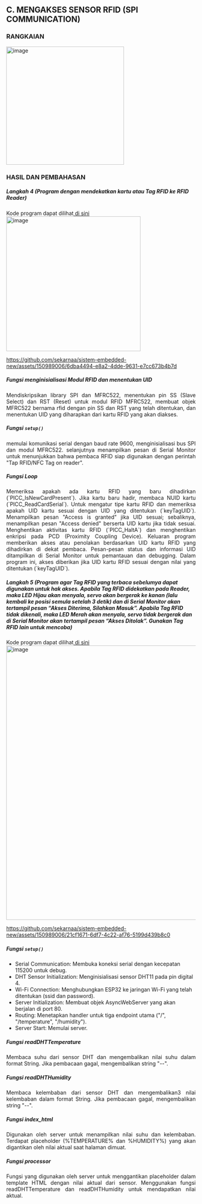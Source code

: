 ## C. MENGAKSES SENSOR RFID (SPI COMMUNICATION)
### RANGKAIAN
<img width="313" alt="image" src="https://github.com/sekarnaa/sistem-embedded-new/assets/150989006/e80db27b-0187-44ea-8308-e5c8cce65ab6">

### HASIL DAN PEMBAHASAN
  ##### Langkah 4 (Program dengan mendekatkan kartu atau Tag RFID ke RFID Reader)
Kode program dapat dilihat<a href="https://github.com/raolaay/SistemEmbedded/blob/master/Jobsheet%202.1/A.%20Mendapatkan_MAC_Address/Mendapatkan_MAC_Address.ino"> di sini</a>
  <img width="357" alt="image" src="https://github.com/sekarnaa/sistem-embedded-new/assets/150989006/0da382cf-055f-4767-a532-87b5a109dc24">


https://github.com/sekarnaa/sistem-embedded-new/assets/150989006/6dba4494-e8a2-4dde-9631-e7cc673b4b7d


  ##### *Fungsi menginisialisasi Modul RFID dan menentukan UID*
<p align="justify"> Mendiskripsikan library SPI dan MFRC522, menentukan pin SS (Slave Select) dan RST (Reset) untuk modul RFID MFRC522, membuat objek MFRC522 bernama rfid dengan pin SS dan RST yang telah ditentukan, dan menentukan UID yang diharapkan dari kartu RFID yang akan diakses. </p>
  
  ##### *Fungsi `setup()`*
<p align="justify"> memulai komunikasi serial dengan baud rate 9600, menginisialisasi bus SPI dan modul MFRC522. selanjutnya menampilkan pesan di Serial Monitor untuk menunjukkan bahwa pembaca RFID siap digunakan dengan perintah "Tap RFID/NFC Tag on reader". </p>
  
  ##### *Fungsi Loop*
<p align="justify"> Memeriksa apakah ada kartu RFID yang baru dihadirkan (`PICC_IsNewCardPresent`). Jika kartu baru hadir, membaca NUID kartu (`PICC_ReadCardSerial`). Untuk mengatur tipe kartu RFID dan memeriksa apakah UID kartu sesuai dengan UID yang ditentukan (`keyTagUID`). Menampilkan pesan "Access is granted" jika UID sesuai; sebaliknya, menampilkan pesan "Access denied" berserta UID kartu jika tidak sesuai. Menghentikan aktivitas kartu RFID (`PICC_HaltA`) dan menghentikan enkripsi pada PCD (Proximity Coupling Device). Keluaran program memberikan akses atau penolakan berdasarkan UID kartu RFID yang dihadirkan di dekat pembaca. Pesan-pesan status dan informasi UID ditampilkan di Serial Monitor untuk pemantauan dan debugging. Dalam program ini, akses diberikan jika UID kartu RFID sesuai dengan nilai yang ditentukan (`keyTagUID`).
   
   ##### Langkah 5 (Program agar Tag RFID yang terbaca sebelumya dapat digunakan untuk hak akses. Apabila Tag RFID didekatkan pada Reader, maka LED Hijau akan menyala, servo akan bergerak ke kanan (lalu kembali ke posisi semula setelah 3 detik) dan di Serial Monitor akan tertampil pesan “Akses Diterima, Silahkan Masuk”. Apabila Tag RFID tidak dikenali, maka LED Merah akan menyala, servo tidak bergerak dan di Serial Monitor akan tertampil pesan “Akses Ditolak”. Gunakan Tag RFID lain untuk mencoba)
Kode program dapat dilihat<a href="https://github.com/sekarnaa/sistem-embedded-new/blob/b631a1d1771e8c665e9b0ecce02f5d56ee25b76b/Laporan%202/C5.ino"> di sini</a>
   <img width="727" alt="image" src="https://github.com/sekarnaa/sistem-embedded-new/assets/150989006/274036de-9b07-4be9-91d8-1e15f8128377">


https://github.com/sekarnaa/sistem-embedded-new/assets/150989006/21cf1671-6df7-4c22-af76-5199d439b8c0


   ##### *Fungsi `setup()`*
  - Serial Communication: Membuka koneksi serial dengan kecepatan 115200 untuk debug.
  - DHT Sensor Initialization: Menginisialisasi sensor DHT11 pada pin digital 4.
  - Wi-Fi Connection: Menghubungkan ESP32 ke jaringan Wi-Fi yang telah ditentukan (ssid dan password).
  - Server Initialization: Membuat objek AsyncWebServer yang akan berjalan di port 80.
  - Routing: Menetapkan handler untuk tiga endpoint utama ("/", "/temperature", "/humidity").
  - Server Start: Memulai server.
  ##### *Fungsi readDHTTemperature*
<p align="justify"> Membaca suhu dari sensor DHT dan mengembalikan nilai suhu dalam format String. Jika pembacaan gagal, mengembalikan string "--". </p>

  ##### *Fungsi readDHTHumidity*
<p align="justify"> Membaca kelembaban dari sensor DHT dan mengembalikan3 nilai kelembaban dalam format String. Jika pembacaan gagal, mengembalikan string "--".</p>

  ##### *Fungsi index_html*
<p align="justify">Digunakan oleh server untuk menampilkan nilai suhu dan kelembaban. Terdapat placeholder (%TEMPERATURE% dan %HUMIDITY%) yang akan digantikan oleh nilai aktual saat halaman dimuat.</p>
  
  ##### *Fungsi processor*
<p align="justify">Fungsi yang digunakan oleh server untuk menggantikan placeholder dalam template HTML dengan nilai aktual dari sensor. Menggunakan fungsi readDHTTemperature dan readDHTHumidity untuk mendapatkan nilai aktual.</p>
